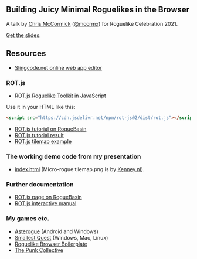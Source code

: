 ## Building Juicy Minimal Roguelikes in the Browser

A talk by [Chris McCormick](https://mccormick.cx) ([@mccrmx](https://twitter.com/mccrmx)) for Roguelike Celebration 2021.

[Get the slides](./building-juicy-minimal-roguelikes-in-the-browser.odp).

## Resources

 * [Slingcode.net online web app editor](https://slingcode.net)

### ROT.js

 * [ROT.js Roguelike Toolkit in JavaScript](http://ondras.github.io/rot.js/hp/)

Use it in your HTML like this:

```html
<script src="https://cdn.jsdelivr.net/npm/rot-js@2/dist/rot.js"></script>
```

 * [ROT.js tutorial on RogueBasin](http://roguebasin.com/?title=Rot.js_tutorial)
 * [ROT.js tutorial result](https://jsfiddle.net/rotjs/qRnFY/)
 * [ROT.js tilemap example](http://jsfiddle.net/vqy1Lgnx/1/)

### The working demo code from my presentation

 * [index.html](./index.html) (Micro-rogue tilemap.png is by [Kenney.nl](https://kenney.nl/)).

### Further documentation

 * [ROT.js page on RogueBasin](http://roguebasin.com/?title=Rot.js)
 * [ROT.js interactive manual](https://ondras.github.io/rot.js/manual/)

### My games etc.

 * [Asterogue](https://asterogue.space) (Android and Windows)
 * [Smallest Quest](https://thepunkcollective.itch.io/smallest-quest) (Windows, Mac, Linux)
 * [Roguelike Browser Boilerplate](https://chr15m.itch.io/roguelike-browser-boilerplate)
 * [The Punk Collective](https://thepunkcollective.com/)

